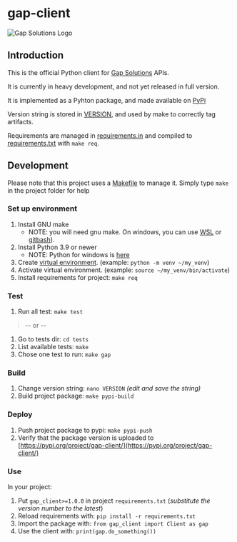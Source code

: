 # gap-client

![Gap Solutions Logo](http://gapsolutions.dk/wp-content/uploads/2024/09/standardlogo_gapsolutions_stort-1.png)


## Introduction

This is the official Python client for [Gap Solutions](https://gapsolutions.dk/) APIs.

It is currently in heavy development, and not yet released in full version.

It is implemented as a Pyhton package, and made available on [PyPi](https://pypi.org)

Version string is stored in [VERSION](./VERSION), and used by make to correctly tag artifacts.

Requirements are managed in [requirements.in](./requirements/requirements.in) and compiled to [requirements.txt](./requirements/requirements.txt) with `make req`.


## Development

Please note that this project uses a [Makefile](./Makefile) to manage it. Simply type `make` in the project folder for help

### Set up environment

1. Install GNU make
   * NOTE: you will need gnu make. On windows, you can use [WSL](https://learn.microsoft.com/en-us/windows/wsl/about) or [gitbash](https://gitforwindows.org/)).
1. Install Python 3.9 or newer
   * NOTE: Python for windows is [here](https://www.python.org/downloads/windows/)
1. Create [virtual environment](https://docs.python.org/3/library/venv.html). (example: `python -m venv ~/my_venv`)
1. Activate virtual environment. (example: `source ~/my_venv/bin/activate`)
1. Install requirements for project: `make req`


### Test

1. Run all test: `make test`

> -- or --

1. Go to tests dir: `cd tests`
1. List available tests: `make`
1. Chose one test to run: `make gap`

### Build

1. Change version string: `nano VERSION` *(edit and save the string)*
1. Build project package: `make pypi-build`

### Deploy

1. Push project package to pypi: `make pypi-push`
1. Verify that the package version is uploaded to [https://pypi.org/project/gap-client/](https://pypi.org/project/gap-client/)

### Use

In your project:
1. Put `gap_client>=1.0.0` in project `requirements.txt` (*substitute the version number to the latest*)
1. Reload requirements with: `pip install -r requirements.txt`
1. Import the package with: `from gap_client import Client as gap`
1. Use the client with: `print(gap.do_something())`
